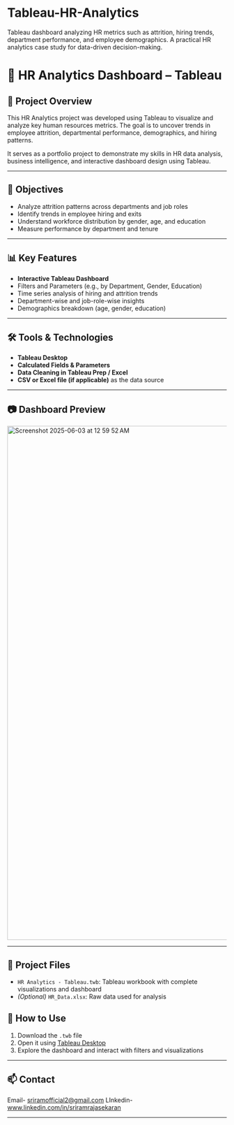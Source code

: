 # Tableau-HR-Analytics
Tableau dashboard analyzing HR metrics such as attrition, hiring trends, department performance, and employee demographics. A practical HR analytics case study for data-driven decision-making.


# 👥 HR Analytics Dashboard – Tableau

## 📌 Project Overview
This HR Analytics project was developed using Tableau to visualize and analyze key human resources metrics. The goal is to uncover trends in employee attrition, departmental performance, demographics, and hiring patterns. 

It serves as a portfolio project to demonstrate my skills in HR data analysis, business intelligence, and interactive dashboard design using Tableau.

---

## 🎯 Objectives
- Analyze attrition patterns across departments and job roles
- Identify trends in employee hiring and exits
- Understand workforce distribution by gender, age, and education
- Measure performance by department and tenure

---

## 📊 Key Features
- **Interactive Tableau Dashboard**
- Filters and Parameters (e.g., by Department, Gender, Education)
- Time series analysis of hiring and attrition trends
- Department-wise and job-role-wise insights
- Demographics breakdown (age, gender, education)

---

## 🛠️ Tools & Technologies
- **Tableau Desktop**
- **Calculated Fields & Parameters**
- **Data Cleaning in Tableau Prep / Excel**
- **CSV or Excel file (if applicable)** as the data source

---

## 📷 Dashboard Preview

<img width="1177" alt="Screenshot 2025-06-03 at 12 59 52 AM" src="https://github.com/user-attachments/assets/7d1addc1-0ce1-4e21-91ab-7ea8611b134e" />



---

## 📁 Project Files
- `HR Analytics - Tableau.twb`: Tableau workbook with complete visualizations and dashboard
- *(Optional)* `HR_Data.xlsx`: Raw data used for analysis


## 🧭 How to Use
1. Download the `.twb` file
2. Open it using [Tableau Desktop](https://www.tableau.com/products/desktop)
3. Explore the dashboard and interact with filters and visualizations

---

## 📫 Contact
 Email- sriramofficial2@gmail.com
 LInkedin- www.linkedin.com/in/sriramrajasekaran

---


